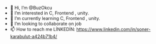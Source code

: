 - 👋 Hi, I’m @BuzOkcu
- 👀 I’m interested in C, Frontend , unity.
- 🌱 I’m currently learning C, Frontend , unity.
- 💞️ I’m looking to collaborate on job
- 📫 How to reach me LİNKEDİN: https://www.linkedin.com/in/soner-karabulut-a424b71b4/

<!---
BuzOkcu/BuzOkcu is a ✨ special ✨ repository because its `README.md` (this file) appears on your GitHub profile.
You can click the Preview link to take a look at your changes.
--->
